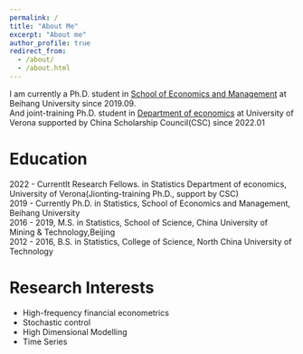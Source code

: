 ```yaml
---
permalink: /
title: "About Me"
excerpt: "About me"
author_profile: true
redirect_from: 
  - /about/
  - /about.html
---
```

  
  I am currently a Ph.D. student in [School of Economics and Management](http://sem.buaa.edu.cn/) at Beihang University since 2019.09.  
  And joint-training Ph.D. student in [Department of economics](https://www.dse.univr.it/) at University of Verona supported by China Scholarship Council(CSC) since 2022.01  




# Education

 2022 - Currentlt  Research Fellows. in Statistics  Department of economics,  University of Verona(Jionting-training Ph.D., support by CSC)  
 2019 - Currently  Ph.D. in Statistics, School of Economics and Management, Beihang University   
 2016 - 2019,      M.S.  in Statistics, School of Science, China University of Mining & Technology,Beijing   
 2012 - 2016,      B.S.  in Statistics, College of Science, North China University of Technology   

# Research Interests

- High-frequency financial econometrics
- Stochastic control
- High Dimensional Modelling
- Time Series



